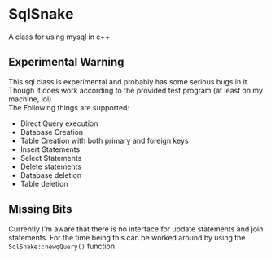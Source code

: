 # SqlSnake
A class for using mysql in c++

## Experimental Warning
This sql class is experimental and probably has some serious bugs in it. Though it does work according to the provided test program (at least on my machine, lol)<br>
The Following things are supported:<br>
<ul>
<li>Direct Query execution</li>
<li>Database Creation</li>
<li>Table Creation with both primary and foreign keys</li>
<li>Insert Statements</li>
<li>Select Statements</li>
<li>Delete statements</li>
<li>Database deletion</li>
<li>Table deletion</li>
</ul>

## Missing Bits
Currently I'm aware that there is no interface for update statements and join statements. For the time being this can be worked around by using the `SqlSnake::newqQuery()` function.
